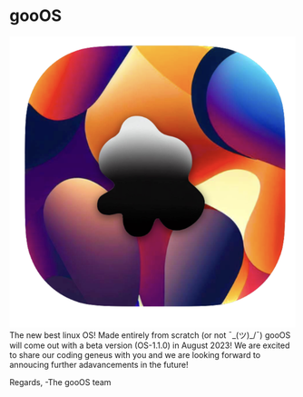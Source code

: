 # gooOS
![gooOS](icon.png)
The new best linux OS! Made entirely from scratch (or not ¯\_(ツ)_/¯)
gooOS will come out with a beta version (OS-1.1.0) in August 2023! We are excited to share our coding geneus with you and we are looking forward to annoucing further adavancements in the future!

Regards,
-The gooOS team
